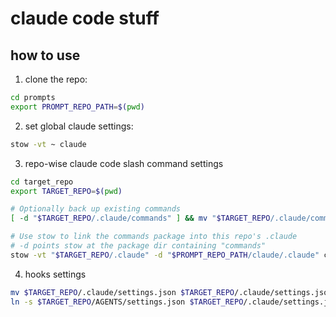 # claude code stuff

## how to use

1. clone the repo:

```bash
cd prompts
export PROMPT_REPO_PATH=$(pwd)
```

2. set global claude settings:

```bash
stow -vt ~ claude
```

3. repo-wise claude code slash command settings

```bash
cd target_repo
export TARGET_REPO=$(pwd)

# Optionally back up existing commands
[ -d "$TARGET_REPO/.claude/commands" ] && mv "$TARGET_REPO/.claude/commands" "$TARGET_REPO/.claude/commands.bak"

# Use stow to link the commands package into this repo's .claude
# -d points stow at the package dir containing "commands"
stow -vt "$TARGET_REPO/.claude" -d "$PROMPT_REPO_PATH/claude/.claude" commands
```

4. hooks settings

```bash
mv $TARGET_REPO/.claude/settings.json $TARGET_REPO/.claude/settings.json.bak
ln -s $TARGET_REPO/AGENTS/settings.json $TARGET_REPO/.claude/settings.json
```
